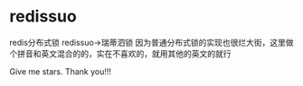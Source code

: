 # redissuo
redis分布式锁 redissuo->瑞蒂泗锁 因为普通分布式锁的实现也很烂大街，这里做个拼音和英文混合的的，实在不喜欢的，就用其他的英文的就行

Give me stars. Thank you!!!
